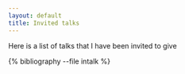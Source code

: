 ```yaml
---
layout: default
title: Invited talks
---
```


Here is a list of talks that I have been invited to give

{% bibliography --file intalk %}
